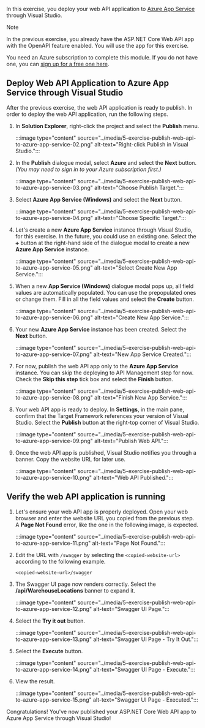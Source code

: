 In this exercise, you deploy your web API application to [Azure App Service][az appsvc] through Visual Studio.

> [!NOTE]
> In the previous exercise, you already have the ASP.NET Core Web API app with the OpenAPI feature enabled. You will use the app for this exercise.
>
> You need an Azure subscription to complete this module. If you do not have one, you can [sign up for a free one here][az account free].

## Deploy Web API Application to Azure App Service through Visual Studio ##

After the previous exercise, the web API application is ready to publish. In order to deploy the web API application, run the following steps.

1. In **Solution Explorer**, right-click the project and select the **Publish** menu.

   :::image type="content" source="../media/5-exercise-publish-web-api-to-azure-app-service-02.png" alt-text="Right-click Publish in Visual Studio.":::

1. In the **Publish** dialogue modal, select **Azure** and select the **Next** button. *(You may need to sign in to your Azure subscription first.)*

   :::image type="content" source="../media/5-exercise-publish-web-api-to-azure-app-service-03.png" alt-text="Choose Publish Target.":::

1. Select **Azure App Service (Windows)** and select the **Next** button.

   :::image type="content" source="../media/5-exercise-publish-web-api-to-azure-app-service-04.png" alt-text="Choose Specific Target.":::

1. Let's create a new **Azure App Service** instance through Visual Studio, for this exercise. In the future, you could use an existing one. Select the `➕` button at the right-hand side of the dialogue modal to create a new **Azure App Service** instance.

   :::image type="content" source="../media/5-exercise-publish-web-api-to-azure-app-service-05.png" alt-text="Select Create New App Service.":::

1. When a new **App Service (Windows)** dialogue modal pops up, all field values are automatically populated. You can use the prepopulated ones or change them. Fill in all the field values and select the **Create** button.

   :::image type="content" source="../media/5-exercise-publish-web-api-to-azure-app-service-06.png" alt-text="Create New App Service.":::

1. Your new **Azure App Service** instance has been created. Select the **Next** button.

   :::image type="content" source="../media/5-exercise-publish-web-api-to-azure-app-service-07.png" alt-text="New App Service Created.":::

1. For now, publish the web API app only to the **Azure App Service** instance. You can skip the deploying to API Management step for now. Check the **Skip this step** tick box and select the **Finish** button.

   :::image type="content" source="../media/5-exercise-publish-web-api-to-azure-app-service-08.png" alt-text="Finish New App Service.":::

1. Your web API app is ready to deploy. In **Settings**, in the main pane, confirm that the Target Framework references your version of Visual Studio. Select the **Publish** button at the right-top corner of Visual Studio.

   :::image type="content" source="../media/5-exercise-publish-web-api-to-azure-app-service-09.png" alt-text="Publish Web API.":::

1. Once the web API app is published, Visual Studio notifies you through a banner. Copy the website URL for later use.

   :::image type="content" source="../media/5-exercise-publish-web-api-to-azure-app-service-10.png" alt-text="Web API Published.":::

## Verify the web API application is running ##

1. Let's ensure your web API app is properly deployed. Open your web browser and enter the website URL you copied from the previous step. A **Page Not Found** error, like the one in the following image, is expected.

    :::image type="content" source="../media/5-exercise-publish-web-api-to-azure-app-service-11.png" alt-text="Page Not Found.":::

1. Edit the URL with `/swagger` by selecting the `<copied-website-url>` according to the following example.

   ```text
   <copied-website-url>/swagger
   ```

1. The Swagger UI page now renders correctly. Select the **/api/WarehouseLocations** banner to expand it.

    :::image type="content" source="../media/5-exercise-publish-web-api-to-azure-app-service-12.png" alt-text="Swagger UI Page.":::

1. Select the **Try it out** button.

    :::image type="content" source="../media/5-exercise-publish-web-api-to-azure-app-service-13.png" alt-text="Swagger UI Page - Try It Out.":::

1. Select the **Execute** button.

    :::image type="content" source="../media/5-exercise-publish-web-api-to-azure-app-service-14.png" alt-text="Swagger UI Page - Execute.":::

1. View the result.

    :::image type="content" source="../media/5-exercise-publish-web-api-to-azure-app-service-15.png" alt-text="Swagger UI Page - Executed.":::

Congratulations! You've now published your ASP.NET Core Web API app to Azure App Service through Visual Studio!

[az appsvc]: /azure/app-service/overview
[az apim]: /azure/api-management/api-management-key-concepts
[az account free]: https://azure.microsoft.com/free/